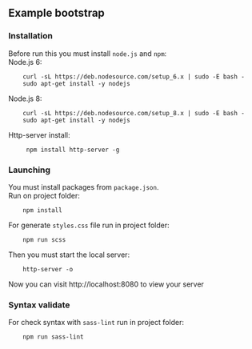 ## Example bootstrap

### Installation
Before run this you must install `node.js` and `npm`: \
Node.js 6:
```
    curl -sL https://deb.nodesource.com/setup_6.x | sudo -E bash -
    sudo apt-get install -y nodejs

```
Node.js 8:
```
    curl -sL https://deb.nodesource.com/setup_8.x | sudo -E bash - 
    sudo apt-get install -y nodejs
```
Http-server install:
```
     npm install http-server -g
```
### Launching
You must install packages from `package.json`. \
Run on project folder:
```
    npm install
```
For generate `styles.css` file run in project folder:
```
    npm run scss
```
Then you must start the local server:
```
    http-server -o
```
Now you can visit http://localhost:8080 to view your server

### Syntax validate
For check syntax with `sass-lint` run in project folder:
```
    npm run sass-lint
```